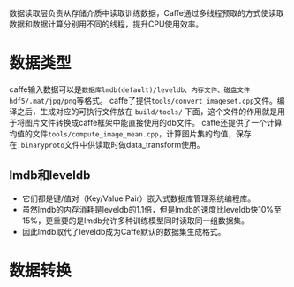数据读取层负责从存储介质中读取训练数据，Caffe通过多线程预取的方式使读取数据和数据计算分别用不同的线程，提升CPU使用效率。

# 数据类型
caffe输入数据可以是`数据库lmdb(default)/leveldb、内存文件、磁盘文件hdf5/.mat/jpg/png`等格式。
caffe了提供`tools/convert_imageset.cpp`文件。编译之后，生成对应的可执行文件放在 `build/tools/` 下面，这个文件的作用就是用于将图片文件转换成caffe框架中能直接使用的db文件。
caffe还提供了一个计算均值的文件`tools/compute_image_mean.cpp`，计算图片集的均值，保存在`.binaryproto`文件中供读取时做data_transform使用。

## lmdb和leveldb
- 它们都是键/值对（Key/Value Pair）嵌入式数据库管理系统编程库。
- 虽然lmdb的内存消耗是leveldb的1.1倍，但是lmdb的速度比leveldb快10%至15%，更重要的是lmdb允许多种训练模型同时读取同一组数据集。
- 因此lmdb取代了leveldb成为Caffe默认的数据集生成格式。

# 数据转换

